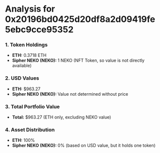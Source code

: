 # Analysis for 0x20196bd0425d20df8a2d09419fe5ebc9cce95352

### 1. Token Holdings
- **ETH:** 0.3718 ETH
- **Sipher NEKO (NEKO):** 1 NEKO (NFT Token, so value is not directly available)

### 2. USD Values
- **ETH:** $963.27
- **Sipher NEKO (NEKO):** Value not determined without price

### 3. Total Portfolio Value
- **Total:** $963.27 (ETH only, excluding NEKO value)

### 4. Asset Distribution
- **ETH:** 100%
- **Sipher NEKO (NEKO):** 0% (based on USD value, but it holds one token)